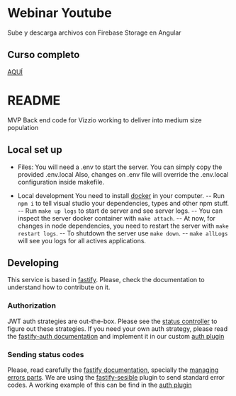 # Webinar Youtube
Sube y descarga archivos con Firebase Storage en Angular

## Curso completo
[AQUÍ](https://www.youtube.com/watch?v=qS5R6Mjq36U)

# README

MVP Back end code for Vizzio working to deliver into medium size population

## Local set up

-   Files:
    You will need a .env to start the server. You can simply copy the provided .env.local
    Also, changes on .env file will override the .env.local configuration inside makefile.

-   Local development
    You need to install [docker](https://www.docker.com/) in your computer.
    -- Run `npm i` to tell visual studio your dependencies, types and other npm stuff.
    -- Run `make up logs` to start de server and see server logs.
    -- You can inspect the server docker container with `make attach`.
    -- At now, for changes in node dependencies, you need to restart the server with `make restart logs`.
    -- To shutdown the server use `make down`.
    -- `make allLogs` will see you logs for all actives applications.

## Developing

This service is based in [fastify](https://www.fastify.io/). Please, check the documentation to understand how to contribute on it.

### Authorization

JWT auth strategies are out-the-box. Please see the [status controller](./src/service/status/controller/status.ts) to figure out these strategies.
If you need your own auth strategy, please read the [fastify-auth documentation](https://github.com/fastify/fastify-auth) and implement it in our custom [auth plugin](./src/plugin/auth.ts)

### Sending status codes

Please, read carefully the [fastify documentation](https://www.fastify.io/docs), specially the [managing errors parts](https://www.fastify.io/docs/latest/Reference/Hooks/#manage-errors-from-a-hook). We are using the [fastify-sesible](https://github.com/fastify/fastify-sensible) plugin to send standard error codes. A working example of this can be find in the [auth plugin](./src/plugin/auth.ts)
